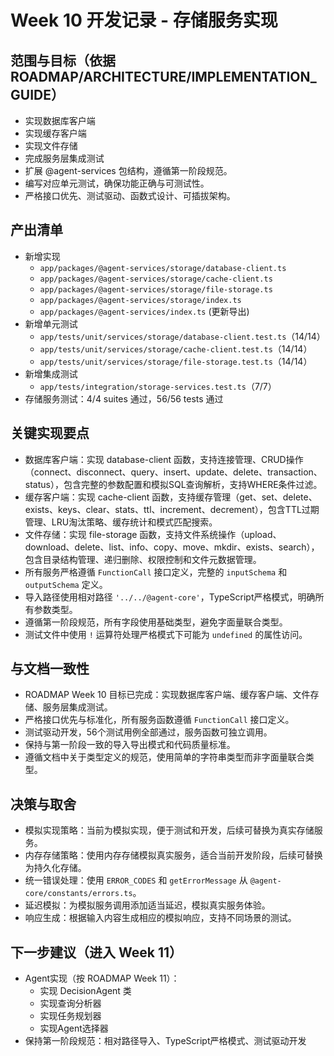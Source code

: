# Week 10 开发记录 - 存储服务实现

## 范围与目标（依据 ROADMAP/ARCHITECTURE/IMPLEMENTATION_GUIDE）
- 实现数据库客户端
- 实现缓存客户端
- 实现文件存储
- 完成服务层集成测试
- 扩展 @agent-services 包结构，遵循第一阶段规范。
- 编写对应单元测试，确保功能正确与可测试性。
- 严格接口优先、测试驱动、函数式设计、可插拔架构。

## 产出清单
- 新增实现
  - `app/packages/@agent-services/storage/database-client.ts`
  - `app/packages/@agent-services/storage/cache-client.ts`
  - `app/packages/@agent-services/storage/file-storage.ts`
  - `app/packages/@agent-services/storage/index.ts`
  - `app/packages/@agent-services/index.ts` (更新导出)
- 新增单元测试
  - `app/tests/unit/services/storage/database-client.test.ts`（14/14）
  - `app/tests/unit/services/storage/cache-client.test.ts`（14/14）
  - `app/tests/unit/services/storage/file-storage.test.ts`（14/14）
- 新增集成测试
  - `app/tests/integration/storage-services.test.ts`（7/7）
- 存储服务测试：4/4 suites 通过，56/56 tests 通过

## 关键实现要点
- 数据库客户端：实现 database-client 函数，支持连接管理、CRUD操作（connect、disconnect、query、insert、update、delete、transaction、status），包含完整的参数配置和模拟SQL查询解析，支持WHERE条件过滤。
- 缓存客户端：实现 cache-client 函数，支持缓存管理（get、set、delete、exists、keys、clear、stats、ttl、increment、decrement），包含TTL过期管理、LRU淘汰策略、缓存统计和模式匹配搜索。
- 文件存储：实现 file-storage 函数，支持文件系统操作（upload、download、delete、list、info、copy、move、mkdir、exists、search），包含目录结构管理、递归删除、权限控制和文件元数据管理。
- 所有服务严格遵循 `FunctionCall` 接口定义，完整的 `inputSchema` 和 `outputSchema` 定义。
- 导入路径使用相对路径 `'../../@agent-core'`，TypeScript严格模式，明确所有参数类型。
- 遵循第一阶段规范，所有字段使用基础类型，避免字面量联合类型。
- 测试文件中使用 `!` 运算符处理严格模式下可能为 `undefined` 的属性访问。

## 与文档一致性
- ROADMAP Week 10 目标已完成：实现数据库客户端、缓存客户端、文件存储、服务层集成测试。
- 严格接口优先与标准化，所有服务函数遵循 `FunctionCall` 接口定义。
- 测试驱动开发，56个测试用例全部通过，服务函数可独立调用。
- 保持与第一阶段一致的导入导出模式和代码质量标准。
- 遵循文档中关于类型定义的规范，使用简单的字符串类型而非字面量联合类型。

## 决策与取舍
- 模拟实现策略：当前为模拟实现，便于测试和开发，后续可替换为真实存储服务。
- 内存存储策略：使用内存存储模拟真实服务，适合当前开发阶段，后续可替换为持久化存储。
- 统一错误处理：使用 `ERROR_CODES` 和 `getErrorMessage` 从 `@agent-core/constants/errors.ts`。
- 延迟模拟：为模拟服务调用添加适当延迟，模拟真实服务体验。
- 响应生成：根据输入内容生成相应的模拟响应，支持不同场景的测试。

## 下一步建议（进入 Week 11）
- Agent实现（按 ROADMAP Week 11）：
  - 实现 DecisionAgent 类
  - 实现查询分析器
  - 实现任务规划器
  - 实现Agent选择器
- 保持第一阶段规范：相对路径导入、TypeScript严格模式、测试驱动开发
